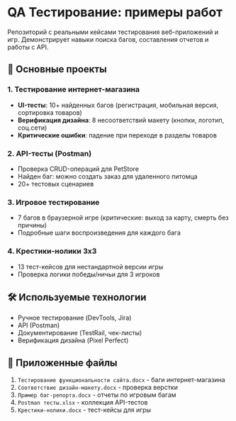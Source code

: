 # QA Тестирование: примеры работ

Репозиторий с реальными кейсами тестирования веб-приложений и игр. Демонстрирует навыки поиска багов, составления отчетов и работы с API.

## 📌 Основные проекты

### 1. Тестирование интернет-магазина
- **UI-тесты**: 10+ найденных багов (регистрация, мобильная версия, сортировка товаров)
- **Верификация дизайна**: 8 несоответствий макету (кнопки, логотип, соц.сети)
- **Критические ошибки**: падение при переходе в разделы товаров

### 2. API-тесты (Postman)
- Проверка CRUD-операций для PetStore
- Найден баг: можно создать заказ для удаленного питомца
- 20+ тестовых сценариев

### 3. Игровое тестирование
- 7 багов в браузерной игре (критические: выход за карту, смерть без причины)
- Подробные шаги воспроизведения для каждого бага

### 4. Крестики-нолики 3x3
- 13 тест-кейсов для нестандартной версии игры
- Проверка логики победы/ничьи для 3 игроков

## 🛠 Используемые технологии
- Ручное тестирование (DevTools, Jira)
- API (Postman)
- Документирование (TestRail, чек-листы)
- Верификация дизайна (Pixel Perfect)

## 📎 Приложенные файлы
1. `Тестирование функциональности сайта.docx` - баги интернет-магазина
2. `Соответствие дизайн-макету.docx` - проверка верстки
3. `Пример баг-репорта.docx` - отчеты по игровым багам
4. `Postman тесты.xlsx` - коллекция API-тестов
5. `Крестики-нолики.docx` - тест-кейсы для игры
